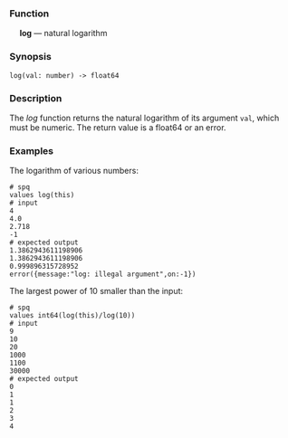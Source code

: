 ### Function

&emsp; **log** &mdash; natural logarithm

### Synopsis

```
log(val: number) -> float64
```

### Description

The _log_ function returns the natural logarithm of its argument `val`, which
must be numeric.  The return value is a float64 or an error.

### Examples

The logarithm of various numbers:
```mdtest-spq {data-layout="stacked"}
# spq
values log(this)
# input
4
4.0
2.718
-1
# expected output
1.3862943611198906
1.3862943611198906
0.999896315728952
error({message:"log: illegal argument",on:-1})
```

The largest power of 10 smaller than the input:
```mdtest-spq
# spq
values int64(log(this)/log(10))
# input
9
10
20
1000
1100
30000
# expected output
0
1
1
2
3
4
```
